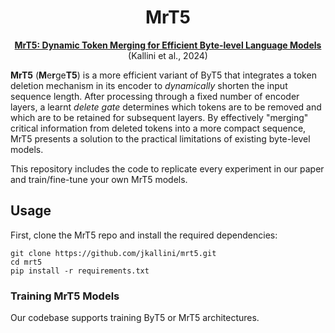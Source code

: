 <div align="center">

# MrT5

**[MrT5: Dynamic Token Merging for Efficient Byte-level Language Models]()**\
(Kallini et al., 2024)
</div>

**MrT5** (**M**e**r**ge**T5**) is a more efficient variant of ByT5 that integrates a token deletion mechanism in its encoder to *dynamically* shorten the input sequence length. After processing through a fixed number of encoder layers, a learnt *delete gate* determines which tokens are to be removed and which are to be retained for subsequent layers. By effectively "merging" critical information from deleted tokens into a more compact sequence, MrT5 presents a solution to the practical limitations of existing byte-level models.

This repository includes the code to replicate every experiment in our paper and train/fine-tune your own MrT5 models.

## Usage

First, clone the MrT5 repo and install the required dependencies:

```
git clone https://github.com/jkallini/mrt5.git
cd mrt5
pip install -r requirements.txt
```

### Training MrT5 Models

Our codebase supports training ByT5 or MrT5 architectures.